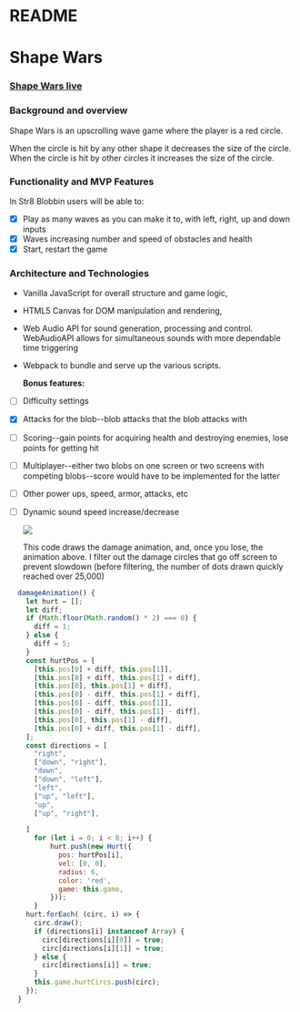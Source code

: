 # README

# Shape Wars

### [Shape Wars live](http://www.greg-waite.com/Str8-Blobbin/)

### Background and overview
  Shape Wars is an upscrolling wave game where the player is a red circle. 
  
  When the circle is hit by any other shape it decreases the size of the circle. When the circle is hit by other circles it increases the size of the circle. 
  
### Functionality and MVP Features
  In Str8 Blobbin users will be able to:
- [x] Play as many waves as you can make it to, with left, right, up and down inputs
- [x] Waves increasing number and speed of obstacles and health
- [x] Start, restart the game

### Architecture and Technologies
- Vanilla JavaScript for overall structure and game logic,
- HTML5 Canvas for DOM manipulation and rendering,
- Web Audio API for sound generation, processing and control. WebAudioAPI allows for simultaneous sounds with more dependable time triggering
- Webpack to bundle and serve up the various scripts.
      
  **Bonus features:**
- [ ] Difficulty settings
- [x] Attacks for the blob--blob attacks that the blob attacks with
- [ ] Scoring--gain points for acquiring health and destroying enemies, lose points for getting hit
- [ ] Multiplayer--either two blobs on one screen or two screens with competing blobs--score would have to be implemented for the latter
- [ ] Other power ups, speed, armor, attacks, etc
- [ ] Dynamic sound speed increase/decrease
    

  ![](https://i.imgflip.com/2u0j0l.gif)
    
    This code draws the damage animation, and, once you lose, the animation above. I filter out the damage circles that go off screen to prevent slowdown (before filtering, the number of dots drawn quickly reached over 25,000)
    
```javascript
  damageAnimation() {
    let hurt = [];
    let diff;
    if (Math.floor(Math.random() * 2) === 0) {
      diff = 1;
    } else {
      diff = 5;
    }
    const hurtPos = [
      [this.pos[0] + diff, this.pos[1]],
      [this.pos[0] + diff, this.pos[1] + diff],
      [this.pos[0], this.pos[1] + diff],
      [this.pos[0] - diff, this.pos[1] + diff],
      [this.pos[0] - diff, this.pos[1]],
      [this.pos[0] - diff, this.pos[1] - diff],
      [this.pos[0], this.pos[1] - diff],
      [this.pos[0] + diff, this.pos[1] - diff],
    ];
    const directions = [
      "right",
      ["down", "right"],
      "down",
      ["down", "left"],
      "left",
      ["up", "left"],
      "up",
      ["up", "right"],

    ]
      for (let i = 0; i < 8; i++) {
          hurt.push(new Hurt({
            pos: hurtPos[i],
            vel: [0, 0],
            radius: 6,
            color: 'red',
            game: this.game,
          }));
      }
    hurt.forEach( (circ, i) => {
      circ.draw();
      if (directions[i] instanceof Array) {
        circ[directions[i][0]] = true;
        circ[directions[i][1]] = true;
      } else {
        circ[directions[i]] = true;
      }
      this.game.hurtCircs.push(circ);
    });
  }

